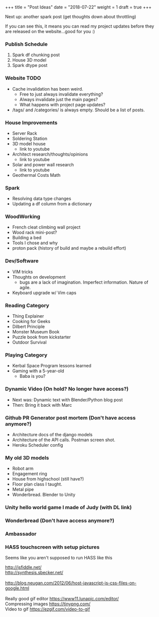 +++
title = "Post Ideas"
date = "2018-07-22"
weight = 1
draft = true
+++

Next up: another spark post (get thoughts down about throttling) 
<!--more-->

If you can see this, it means you can read my project updates before they are released on the website...good for you :)

### Publish Schedule
1. Spark df chunking post
1. House 3D model
1. Spark dtype post

### Website TODO
* Cache invalidation has been weird.
    * Free to just always invalidate everything?
    * Always invalidate just the main pages?
    * What happens with project page updates?
* /tags/ and /categories/ is always empty. Should be a list of posts.

### House Improvements
* Server Rack
* Soldering Station
* 3D model house
    * link to youtube
* Architect research/thoughts/opinions
    * link to youtube
* Solar and power wall research
    * link to youtube
* Geothermal Costs Math

### Spark
* Resolving data type changes
* Updating a df column from a dictionary

### WoodWorking
* French cleat climbing wall project
* Wood rack mini-post?
* Building a bed
* Tools I chose and why
* proton pack (history of build and maybe a rebuild effort)

### Dev/Software 
* VIM tricks
* Thoughts on development
    * bugs are a lack of imagination. Imperfect information. Nature of agile.
* Keyboard upgrade w/ Vim caps

### Reading Category
* Thing Explainer
* Cooking for Geeks
* Dilbert Principle
* Monster Museum Book
* Puzzle book from kickstarter
* Outdoor Survival

### Playing Category 
* Kerbal Space Program lessons learned
* Gaming with a 5-year-old
    * Baba is you?

### Dynamic Video (On hold? No longer have access?)
* Next was: Dynamic text with Blender/Python blog post
* Then: Bring it back with Marc

### Github PR Generator post mortem (Don't have access anymore?)
* Architecture docs of the django models
* Architecture of the API calls. Postman screen shot.
* Heroku Scheduler config

### My old 3D models
* Robot arm
* Engagement ring
* House from highschool (still have?)
* Floor plan class I taught.
* Metal pipe
* Wonderbread. Blender to Unity

### Unity hello world game I made of Judy (with DL link)

### Wonderbread (Don't have access anymore?)

### Ambassador

### HASS touchscreen with setup pictures
Seems like you aren't supposed to run HASS like this


<a href="http://jsfiddle.net/" style="background-color: white; color: #1155cc; font-family: arial, sans-serif; font-size: 13px;" target="_blank">http://jsfiddle.net/</a>
<span style="background-color: white; color: #222222; font-family: arial, sans-serif; font-size: 13px;">&nbsp;&nbsp;&nbsp;</span>
<br />
<a href="http://synthesis.sbecker.net/" style="background-color: white; color: #1155cc; font-family: arial, sans-serif; font-size: 13px;" target="_blank">http://synthesis.sbecker.net/</a>
<br />
<br />
http://blog.neugan.com/2012/06/host-javascript-js-css-files-on-google.html
<br />
<br />
Really good gif editor
https://www11.lunapic.com/editor/
</br>
Compressing images
https://tinypng.com/
</br>
Video to gif
https://ezgif.com/video-to-gif
</br>
